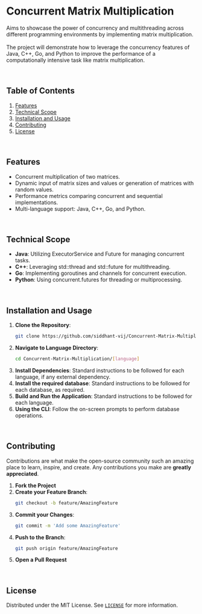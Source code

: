 # Concurrent Matrix Multiplication

Aims to showcase the power of concurrency and multithreading across different programming environments by implementing matrix multiplication.
<br>
<br>
The project will demonstrate how to leverage the concurrency features of Java, C++, Go, and Python to improve the performance of a computationally intensive task like matrix multiplication.

<br>

## Table of Contents

1. [Features](#features)
1. [Technical Scope](#technical-scope)
1. [Installation and Usage](#installation-and-usage)
1. [Contributing](#contributing)
1. [License](#license)

<br>

## Features

- Concurrent multiplication of two matrices.
- Dynamic input of matrix sizes and values or generation of matrices with random values.
- Performance metrics comparing concurrent and sequential implementations.
- Multi-language support: Java, C++, Go, and Python.

<br>

## Technical Scope

- **Java**: Utilizing ExecutorService and Future for managing concurrent tasks.
- **C++**: Leveraging std::thread and std::future for multithreading.
- **Go**: Implementing goroutines and channels for concurrent execution.
- **Python**: Using concurrent.futures for threading or multiprocessing.

<br>

## Installation and Usage

1. **Clone the Repository**:
    ```bash
    git clone https://github.com/siddhant-vij/Concurrent-Matrix-Multiplication.git
    ```
2. **Navigate to Language Directory**:
    ```bash
    cd Concurrent-Matrix-Multiplication/[language]
    ```
3. **Install Dependencies**: Standard instructions to be followed for each language, if any external dependency.
4. **Install the required database**: Standard instructions to be followed for each database, as required.
3. **Build and Run the Application**: Standard instructions to be followed for each language.
4. **Using the CLI**: Follow the on-screen prompts to perform database operations.

<br>

## Contributing

Contributions are what make the open-source community such an amazing place to learn, inspire, and create. Any contributions you make are **greatly appreciated**.

1. **Fork the Project**
2. **Create your Feature Branch**: 
    ```bash
    git checkout -b feature/AmazingFeature
    ```
3. **Commit your Changes**: 
    ```bash
    git commit -m 'Add some AmazingFeature'
    ```
4. **Push to the Branch**: 
    ```bash
    git push origin feature/AmazingFeature
    ```
5. **Open a Pull Request**

<br>

## License

Distributed under the MIT License. See [`LICENSE`](https://github.com/siddhant-vij/Concurrent-Matrix-Multiplication/blob/main/LICENSE) for more information.
